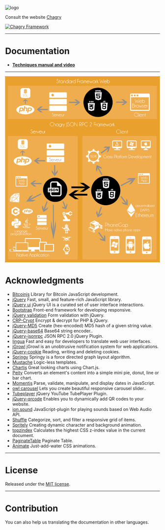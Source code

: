 ![logo](http://chagry.com/img/css/logo-menu.png)

Consult the website [Chagry](http://chagry.com/)

[![Chagry Framework](http://img.youtube.com/vi/FOWqazj5Bb0/0.jpg)](http://www.youtube.com/watch?v=FOWqazj5Bb0)

***

# Documentation

* [**Techniques manual and video**](Doc/Client-JS-Doc.md)

***

![logo](Doc/a1.jpg)

# Acknowledgments

* [Bitcoinjs](http://bitcoinjs.org/) Library for Bitcoin JavaScript development.
* [jQuery](https://jquery.com/) Fast, small, and feature-rich JavaScript library.
* [jQuery ui](https://jqueryui.com/) jQuery UI is a curated set of user interface interactions.
* [Bootstrap](http://getbootstrap.com/) Front-end framework for developing responsive.
* [jQuery validation](http://jqueryvalidation.org/) Form validation with jQuery.
* [CRP-Crypt](https://github.com/chagry/CRP-Crypt) Encrypt & decrypt for PHP & jQuery.
* [jQuery-MD5](https://github.com/placemarker/jQuery-MD5) Create (hex-encoded) MD5 hash of a given string value.
* [jQuery-base64](https://github.com/carlo/jquery-base64) Base64 string encoder..
* [jQuery-jsonrpc](https://github.com/datagraph/jquery-jsonrpc) JSON RPC 2.0 jQuery Plugin.
* [lingua](http://www.mindmagma.com/lingua/) Fast and easy for developers to translate web user interfaces.
* [jGrowl](https://github.com/stanlemon/jGrowl) jGrowl is an unobtrusive notification system for web applications.
* [jQuery-cookie](https://github.com/carhartl/jquery-cookie) Reading, writing and deleting cookies.
* [Springy](http://getspringy.com/) Springy is a force directed graph layout algorithm.
* [Mustache](https://mustache.github.io/) Logic-less templates.
* [Chartjs](http://www.chartjs.org/docs/) Great looking charts using Chart.js.
* [Peity](http://benpickles.github.io/peity/) Converts an element's content into a simple mini pie, donut, line or bar chart.
* [Momentjs](http://momentjs.com/) Parse, validate, manipulate, and display dates in JavaScript.
* [owl carousel](http://owlgraphic.com/owlcarousel/) Lets you create beautiful responsive carousel slider..
* [Tubeplayer](http://www.tikku.com/jquery-youtube-tubeplayer-plugin) jQuery YouTube TubePlayer Plugin.
* [jQuery-qrcode](https://larsjung.de/jquery-qrcode/) Enables you to dynamically add QR codes to your website.
* [ion.sound](http://ionden.com/a/plugins/ion.sound/en.html) JavaScript-plugin for playing sounds based on Web Audio API.
* [Shuffle](http://vestride.github.io/Shuffle/) Categorize, sort, and filter a responsive grid of items.
* [Spritely](http://spritely.net/) Creating dynamic character and background animation.
* [topzindex](https://code.google.com/p/topzindex/) Calculates the highest CSS z-index value in the current document.
* [PaginateTable](https://github.com/dynamo-media/jquery.paginateTable) Paginate Table.
* [Animate](https://daneden.github.io/animate.css/) Just-add-water CSS animations.

***

# License

Released under the [ MIT license](http://opensource.org/licenses/mit-license.php).

***

# Contribution

You can also help us translating the documentation in other languages.